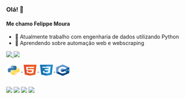 ### Olá! 👋
#### Me chamo Felippe Moura


- 🔭 Atualmente trabalho com engenharia de dados utilizando Python
- 🌱 Aprendendo sobre automação web e webscraping

<div>
  <a href="https://github.com/felippemcc">
  <img height="150cm" src="https://github-readme-stats.vercel.app/api?username=felippemcc&theme=highcontrast">
  <img height="150cm" src="https://github-readme-stats.vercel.app/api/top-langs/?username=felippemcc&layout=compact&theme=highcontrast"/>
</div>

<div style="display: inline_block"><br>
  <img align="center" alt"Python" height="30" width="40" src="https://raw.githubusercontent.com/devicons/devicon/master/icons/python/python-original.svg">
  <img align="center" alt"HTML" height="30" width="40" src="https://raw.githubusercontent.com/devicons/devicon/master/icons/html5/html5-original.svg">
  <img align="center" alt"CSS" height="30" width="40" src="https://raw.githubusercontent.com/devicons/devicon/master/icons/css3/css3-original.svg">
  <img align="center" alt"Cplusplus" height="30" width="40" src="https://raw.githubusercontent.com/devicons/devicon/master/icons/cplusplus/cplusplus-original.svg">
</div>

 ##
  
 <div>
   <a href="https://www.linkedin.com/felippemcc" target="_blank"><img src="https://img.shields.io/badge/LinkedIn-0077B5?style=for-the-badge&logo=linkedin&logoColor=white" target="_blank"></a>
   <a href="https://www.instagram.com/felippemcc" target="_blank"><img src="https://img.shields.io/badge/Instagram-E4405F?style=for-the-badge&logo=instagram&logoColor=white" target="_blank"></a>
   <a href="mailto:felippe.mcc1@gmail.com" target="_blank"><img src="https://img.shields.io/badge/Gmail-D14836?style=for-the-badge&logo=gmail&logoColor=white"></a>
   <a href="https://www.github.com/felippemcc" target="_blank"><img src="https://img.shields.io/badge/GitHub-100000?style=for-the-badge&logo=github&logoColor=white"></a>
</div>
  
